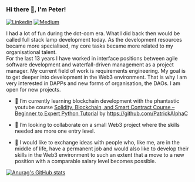 <h3>Hi there 👋, I'm Peter!</h3>

[![Linkedin](https://img.shields.io/badge/LinkedIn-0077B5?style=for-the-badge&logo=linkedin&logoColor=white)](https://www.linkedin.com/in/n4n0b1t3/)
[![Medium](https://img.shields.io/badge/Medium-000000?style=for-the-badge&logo=medium&logoColor=white)](https://n4n0b1t3.medium.com/)

I had a lot of fun during the dot-com era. What I did back then would be called full stack lamp development today. As the development resources became more specialised, my core tasks became more related to my organisational talent.  
For the last 13 years I have worked in interface positions between agile software development and waterfall-driven management as a project manager. My current field of work is requirements engineering.
My goal is to get deeper into development in the Web3 environment. That is why I am very interested in DAPPs and new forms of organisation, the DAOs. I am open for new projects. 

- 🌱 I’m currently learning blockchain development with the phantastic youtube course
[Solidity, Blockchain, and Smart Contract Course – Beginner to Expert Python Tutorial](https://youtu.be/M576WGiDBdQ)
 by https://github.com/PatrickAlphaC

- 👯 I’m looking to collaborate on a small Web3 project where the skills needed are more one entry level.
- 🤔 I would like to exchange ideas with people who, like me, are in the middle of life, have a permanent job and would also like to develop their skills in the Web3 environment to such an extent that a move to a new position with a comparable salary level becomes possible.


[![Anurag's GitHub stats](https://github-readme-stats.vercel.app/api?username=n4n0b1t3)](https://github.com/anuraghazra/github-readme-stats)
